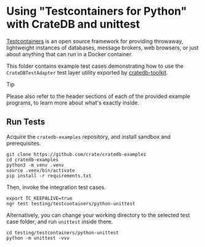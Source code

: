 # Using "Testcontainers for Python" with CrateDB and unittest

[Testcontainers] is an open source framework for providing throwaway,
lightweight instances of databases, message brokers, web browsers, or
just about anything that can run in a Docker container.

This folder contains example test cases demonstrating how to use the
`CrateDBTestAdapter` test layer utility exported by [cratedb-toolkit].

> [!TIP]
> Please also refer to the header sections of each of the provided
> example programs, to learn more about what's exactly inside.


## Run Tests

Acquire the `cratedb-examples` repository, and install sandbox and
prerequisites.
```shell
git clone https://github.com/crate/cratedb-examples
cd cratedb-examples
python3 -m venv .venv
source .venv/bin/activate
pip install -r requirements.txt
```

Then, invoke the integration test cases.
```shell
export TC_KEEPALIVE=true
ngr test testing/testcontainers/python-unittest
```

Alternatively, you can change your working directory to the selected
test case folder, and run `unittest` inside there.
```shell
cd testing/testcontainers/python-unittest
python -m unittest -vvv
```


[cratedb-toolkit]: https://pypi.org/project/cratedb-toolkit/
[Testcontainers]: https://testcontainers.org/

